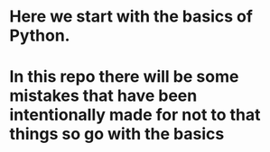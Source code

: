 # Here we start with the basics of Python.
# In this repo there will be some mistakes that have been intentionally made for not to that things so go with the basics
